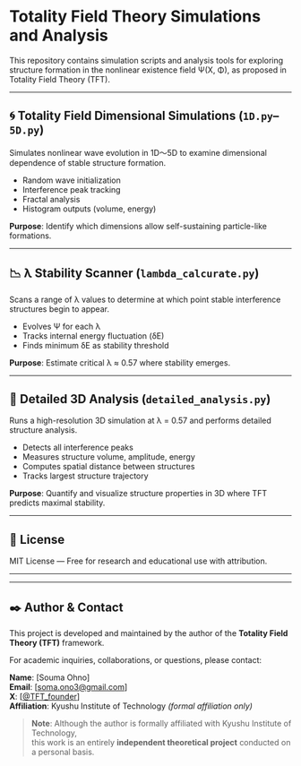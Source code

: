 # Totality Field Theory Simulations and Analysis

This repository contains simulation scripts and analysis tools for exploring structure formation in the nonlinear existence field Ψ(X, Φ), as proposed in Totality Field Theory (TFT).

---

## 🌀 Totality Field Dimensional Simulations (`1D.py`–`5D.py`)

Simulates nonlinear wave evolution in 1D〜5D to examine dimensional dependence of stable structure formation.

- Random wave initialization
- Interference peak tracking
- Fractal analysis
- Histogram outputs (volume, energy)

**Purpose**: Identify which dimensions allow self-sustaining particle-like formations.

---

## 📉 λ Stability Scanner (`lambda_calcurate.py`)

Scans a range of λ values to determine at which point stable interference structures begin to appear.

- Evolves Ψ for each λ
- Tracks internal energy fluctuation (δE)
- Finds minimum δE as stability threshold

**Purpose**: Estimate critical λ ≈ 0.57 where stability emerges.

---

## 🧠 Detailed 3D Analysis (`detailed_analysis.py`)

Runs a high-resolution 3D simulation at λ = 0.57 and performs detailed structure analysis.

- Detects all interference peaks
- Measures structure volume, amplitude, energy
- Computes spatial distance between structures
- Tracks largest structure trajectory

**Purpose**: Quantify and visualize structure properties in 3D where TFT predicts maximal stability.


---

## 📜 License

MIT License — Free for research and educational use with attribution.

---
---

## ✒️ Author & Contact

This project is developed and maintained by the author of the **Totality Field Theory (TFT)** framework.

For academic inquiries, collaborations, or questions, please contact:

**Name**: [Souma Ohno]  
**Email**: [soma.ono3@gmail.com]  
**X**: [[@TFT_founder](https://x.com/TFT_founder)]                    
**Affiliation**: Kyushu Institute of Technology *(formal affiliation only)*

> **Note**: Although the author is formally affiliated with Kyushu Institute of Technology,  
> this work is an entirely **independent theoretical project** conducted on a personal basis.
